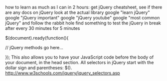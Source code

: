 how to learn as much as I can in 2 hours:
get jQuery cheatsheet,
see if there are any docs on jQuery
look at the actual library
google "learn jQuery"
google "jQuery important"
google "jQuery youtube"
google "most common jQuery" and follow the rabbit hole
find something to test the jQuery in
break after every 30 minutes for 5 minutes


$(document).ready(function(){

   // jQuery methods go here...

});
This also allows you to have your JavaScript code before the body of your document, in the head section.
All selectors in jQuery start with the dollar sign and parentheses: $().
http://www.w3schools.com/jquery/jquery_selectors.asp
